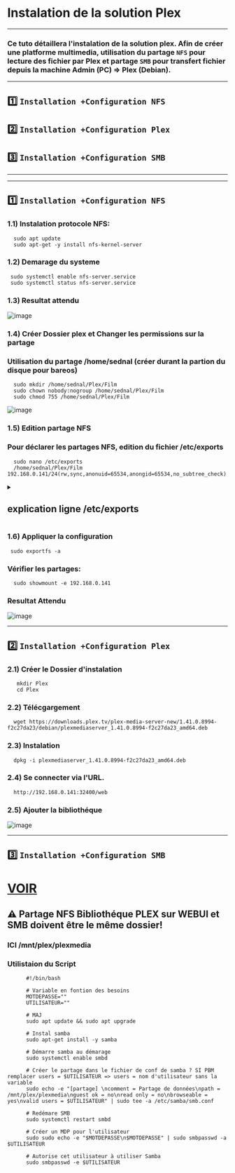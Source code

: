 # Instalation de la solution Plex

---

### Ce tuto détaillera l'instalation de la solution plex. Afin de créer une platforme multimedia, utilisation du partage `NFS` pour lecture des fichier par Plex et partage `SMB` pour transfert fichier depuis la machine Admin (PC) => Plex (Debian).


---

## 1️⃣ `Installation +Configuration NFS`
## 2️⃣ `Installation +Configuration Plex`
## 3️⃣ `Installation +Configuration SMB`

---
--- 

## 1️⃣ `Installation +Configuration NFS`

### 1.1) Instalation protocole NFS:
      sudo apt update
      sudo apt-get -y install nfs-kernel-server

### 1.2) Demarage du systeme
     sudo systemctl enable nfs-server.service
     sudo systemctl status nfs-server.service

### 1.3) Resultat attendu 
![image](https://github.com/user-attachments/assets/3e33b628-b5b6-483b-9243-38ebf82fa892)

### 1.4) Créer Dossier plex et Changer les permissions sur la partage
### Utilisation du partage /home/sednal (créer durant la partion du disque pour bareos)
      sudo mkdir /home/sednal/Plex/Film
      sudo chown nobody:nogroup /home/sednal/Plex/Film
      sudo chmod 755 /home/sednal/Plex/Film

![image](https://github.com/user-attachments/assets/4b1d0080-35d9-44a7-9f38-d8304b374fb2)

### 1.5) Edition partage NFS
### Pour déclarer les partages NFS, edition du fichier /etc/exports
      sudo nano /etc/exports
      /home/sednal/Plex/Film 192.168.0.141/24(rw,sync,anonuid=65534,anongid=65534,no_subtree_check)

<details>
<summary>
<h2>
explication ligne /etc/exports
</h2>
</summary>

/mnt/plex/plexmedia  : le chemin local du dossier à partager
192.168.0.141/24 : l'adresse IP ou le réseau à autoriser, si vous souhaitez autoriser seulement une adresse IP spécifique, précisez cette adresse IP
() : les options pour le partage
rw : partage accessible en lecture et écriture, à remplacer par "ro" pour la lecture seule
sync : écrire les données et les vérifier avant de répondre à la requête suivante : plus lent, mais plus fiable vis-à-vis des corruptions de données. L'autre mode est "async".
anonuid : ID de l'utilisateur à utiliser pour les connexions anonymes (65534 = nobody)
anongid : ID du groupe à utiliser pour les connexions anonymes (65534 = nogroup)
no_subtree_check : désactiver la vérification des sous-dossiers, recommandé pour des raisons de fiabilité

</details>

### 1.6) Appliquer la configuration
     sudo exportfs -a

### Vérifier les partages:
      sudo showmount -e 192.168.0.141

### Resultat Attendu
![image](https://github.com/user-attachments/assets/2d2f25d3-4ff9-4278-9868-ccf4dece874b)

---

## 2️⃣ `Installation +Configuration Plex`

### 2.1) Créer le Dossier d'instalation
       mkdir Plex
       cd Plex

### 2.2) Télécgargement 
      wget https://downloads.plex.tv/plex-media-server-new/1.41.0.8994-f2c27da23/debian/plexmediaserver_1.41.0.8994-f2c27da23_amd64.deb

### 2.3) Instalation 
      dpkg -i plexmediaserver_1.41.0.8994-f2c27da23_amd64.deb

### 2.4) Se connecter via l'URL.
      http://192.168.0.141:32400/web

### 2.5) Ajouter la bibliothéque
![image](https://github.com/user-attachments/assets/275fb583-2a78-41e9-929e-bf089970b60c)


---

## 3️⃣ `Installation +Configuration SMB`

# [VOIR](https://github.com/NALSED/TUTO/blob/main/PERSO/LINUX/SYSTEM/Dossier_partag%C3%A9_win_linux.md)

## ⚠️ Partage NFS Bibliothéque PLEX sur WEBUI et SMB doivent être le même dossier!
### ICI /mnt/plex/plexmedia

### Utilistaion du Script
          #!/bin/bash

          # Variable en fontion des besoins
          MOTDEPASSE=""
          UTILISATEUR=""
    
          # MAJ
          sudo apt update && sudo apt upgrade

          # Instal samba
          sudo apt-get install -y samba

          # Démarre samba au démarage
          sudo systemctl enable smbd

          # Créer le partage dans le fichier de conf de samba ? SI PBM remplacer users = $UTILISATEUR => users = nom d'utilisateur sans la variable
          sudo echo -e "[partage] \ncomment = Partage de données\npath = /mnt/plex/plexmedia\nguest ok = no\nread only = no\nbrowseable = yes\nvalid users = $UTILISATEUR" | sudo tee -a /etc/samba/smb.conf 

          # Redémare SMB
          sudo systemctl restart smbd

          # Créer un MDP pour l'utilisateur 
          sudo sudo echo -e "$MOTDEPASSE\n$MOTDEPASSE" | sudo smbpasswd -a $UTILISATEUR

          # Autorise cet utilisateur à utiliser Samba
          sudo smbpasswd -e $UTILISATEUR 

        









